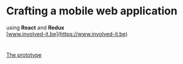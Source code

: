 # Crafting a mobile web application
using **React** and **Redux**  
[www.involved-it.be](https://www.involved-it.be)



# <i class="fa fa-wrench fa-2x"></i>
[The prototype](http://704igz.axshare.com/#g=1&p=your_dashboard)